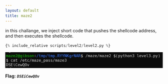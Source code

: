 ```yaml
---
layout: default
title: maze2
---
```




in this challange, we inject short code that pushes the shellcode address, and then executes the shellcode.

```python
{% include_relative scripts/level2/level2.py %}
```


![image](./images/level2.png)

**Flag:** ***`DSEiCewQOv`*** 
